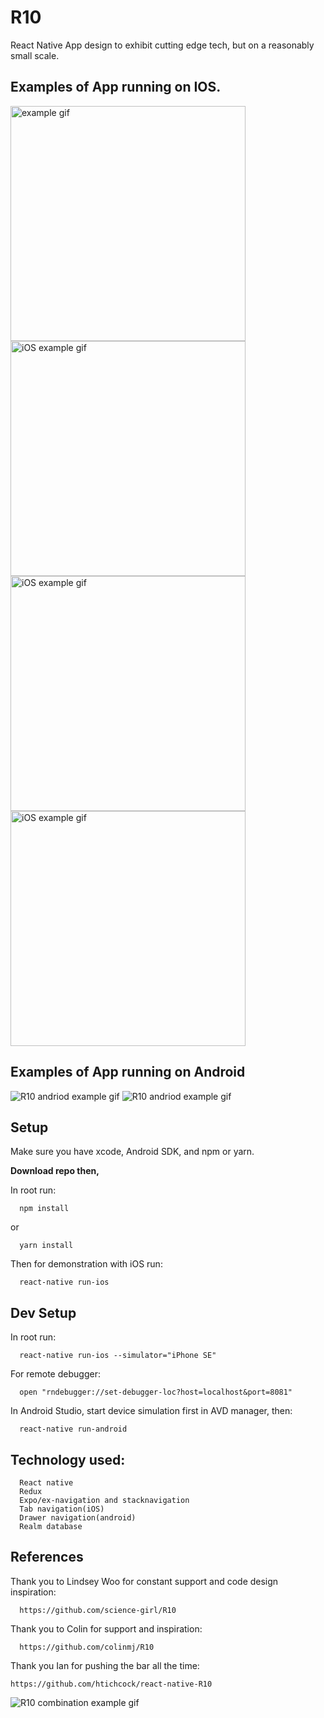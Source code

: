 # R10

React Native App design to exhibit cutting edge tech, but on a reasonably small scale.

## Examples of App running on IOS.

<img alt="example gif" src="/js/assets/images/AboutScreen.gif" width="376"><img alt="iOS example gif" src="/js/assets/images/Schedule.gif" width="376"><img alt="iOS example gif" src="/js/assets/images/Session2.gif" width="376">
<img alt="iOS example gif" src="/js/assets/images/Faves.gif" width="376">

## Examples of App running on Android

![R10 andriod example gif](/js/assets/images/androidabout.gif)
![R10 andriod example gif](/js/assets/images/androidsession.gif)

## Setup

Make sure you have xcode, Android SDK, and npm or yarn.

**Download repo then,**

In root run:

```
  npm install
```

or

```
  yarn install
```

Then for demonstration with iOS run:

```
  react-native run-ios
```

## Dev Setup

In root run:

```
  react-native run-ios --simulator="iPhone SE"
```

For remote debugger:

```
  open "rndebugger://set-debugger-loc?host=localhost&port=8081"
```

In Android Studio, start device simulation first in AVD manager, then:

```
  react-native run-android
```

## Technology used:

```
  React native
  Redux
  Expo/ex-navigation and stacknavigation
  Tab navigation(iOS)
  Drawer navigation(android)
  Realm database
```

## References

Thank you to Lindsey Woo for constant support and code design inspiration:

```
  https://github.com/science-girl/R10
```

Thank you to Colin for support and inspiration:

```
  https://github.com/colinmj/R10
```

Thank you Ian for pushing the bar all the time:

```
https://github.com/htichcock/react-native-R10
```

![R10 combination example gif](/js/assets/images/combination.gif)
